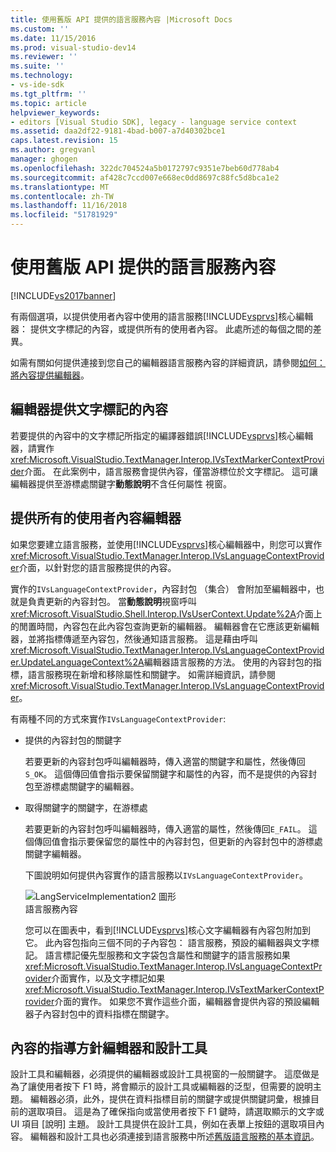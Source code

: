 ```yaml
---
title: 使用舊版 API 提供的語言服務內容 |Microsoft Docs
ms.custom: ''
ms.date: 11/15/2016
ms.prod: visual-studio-dev14
ms.reviewer: ''
ms.suite: ''
ms.technology:
- vs-ide-sdk
ms.tgt_pltfrm: ''
ms.topic: article
helpviewer_keywords:
- editors [Visual Studio SDK], legacy - language service context
ms.assetid: daa2df22-9181-4bad-b007-a7d40302bce1
caps.latest.revision: 15
ms.author: gregvanl
manager: ghogen
ms.openlocfilehash: 322dc704524a5b0172797c9351e7beb60d778ab4
ms.sourcegitcommit: af428c7ccd007e668ec0dd8697c88fc5d8bca1e2
ms.translationtype: MT
ms.contentlocale: zh-TW
ms.lasthandoff: 11/16/2018
ms.locfileid: "51781929"
---
```

# <a name="providing-a-language-service-context-by-using-the-legacy-api"></a>使用舊版 API 提供的語言服務內容
[!INCLUDE[vs2017banner](../includes/vs2017banner.md)]

有兩個選項，以提供使用者內容中使用的語言服務[!INCLUDE[vsprvs](../includes/vsprvs-md.md)]核心編輯器： 提供文字標記的內容，或提供所有的使用者內容。 此處所述的每個之間的差異。  
  
 如需有關如何提供連接到您自己的編輯器語言服務內容的詳細資訊，請參閱[如何： 將內容提供編輯器](../extensibility/how-to-provide-context-for-editors.md)。  
  
## <a name="provide-text-marker-context-to-the-editor"></a>編輯器提供文字標記的內容  
 若要提供的內容中的文字標記所指定的編譯器錯誤[!INCLUDE[vsprvs](../includes/vsprvs-md.md)]核心編輯器，請實作<xref:Microsoft.VisualStudio.TextManager.Interop.IVsTextMarkerContextProvider>介面。 在此案例中，語言服務會提供內容，僅當游標位於文字標記。 這可讓編輯器提供至游標處關鍵字**動態說明**不含任何屬性 視窗。  
  
## <a name="provide-all-user-context-to-the-editor"></a>提供所有的使用者內容編輯器  
 如果您要建立語言服務，並使用[!INCLUDE[vsprvs](../includes/vsprvs-md.md)]核心編輯器中，則您可以實作<xref:Microsoft.VisualStudio.TextManager.Interop.IVsLanguageContextProvider>介面，以針對您的語言服務提供的內容。  
  
 實作的`IVsLanguageContextProvider`，內容封包 （集合） 會附加至編輯器中，也就是負責更新的內容封包。 當**動態說明**視窗呼叫<xref:Microsoft.VisualStudio.Shell.Interop.IVsUserContext.Update%2A>介面上的閒置時間，內容包在此內容包查詢更新的編輯器。 編輯器會在它應該更新編輯器，並將指標傳遞至內容包，然後通知語言服務。 這是藉由呼叫<xref:Microsoft.VisualStudio.TextManager.Interop.IVsLanguageContextProvider.UpdateLanguageContext%2A>編輯器語言服務的方法。 使用的內容封包的指標，語言服務現在新增和移除屬性和關鍵字。 如需詳細資訊，請參閱<xref:Microsoft.VisualStudio.TextManager.Interop.IVsLanguageContextProvider>。  
  
 有兩種不同的方式來實作`IVsLanguageContextProvider`:  
  
- 提供的內容封包的關鍵字  
  
   若要更新的內容封包呼叫編輯器時，傳入適當的關鍵字和屬性，然後傳回`S_OK`。 這個傳回值會指示要保留關鍵字和屬性的內容，而不是提供的內容封包至游標處關鍵字的編輯器。  
  
- 取得關鍵字的關鍵字，在游標處  
  
   若要更新的內容封包呼叫編輯器時，傳入適當的屬性，然後傳回`E_FAIL`。 這個傳回值會指示要保留您的屬性中的內容封包，但更新的內容封包中的游標處關鍵字編輯器。  
  
  下圖說明如何提供內容實作的語言服務以`IVsLanguageContextProvider`。  
  
  ![LangServiceImplementation2 圖形](../extensibility/media/vslanguageservice2.gif "vsLanguageService2")  
  語言服務內容  
  
  您可以在圖表中，看到[!INCLUDE[vsprvs](../includes/vsprvs-md.md)]核心文字編輯器有內容包附加到它。 此內容包指向三個不同的子內容包： 語言服務，預設的編輯器與文字標記。 語言標記優先型服務和文字袋包含屬性和關鍵字的語言服務如果<xref:Microsoft.VisualStudio.TextManager.Interop.IVsLanguageContextProvider>介面實作，以及文字標記如果<xref:Microsoft.VisualStudio.TextManager.Interop.IVsTextMarkerContextProvider>介面的實作。 如果您不實作這些介面，編輯器會提供內容的預設編輯器子內容封包中的資料指標在關鍵字。  
  
## <a name="context-guidelines-for-editors-and-designers"></a>內容的指導方針編輯器和設計工具  
 設計工具和編輯器，必須提供的編輯器或設計工具視窗的一般關鍵字。 這麼做是為了讓使用者按下 F1 時，將會顯示的設計工具或編輯器的泛型，但需要的說明主題。 編輯器必須，此外，提供在資料指標目前的關鍵字或提供關鍵詞彙，根據目前的選取項目。 這是為了確保指向或當使用者按下 F1 鍵時，請選取顯示的文字或 UI 項目 [說明] 主題。 設計工具提供在設計工具，例如在表單上按鈕的選取項目內容。 編輯器和設計工具也必須連接到語言服務中所述[舊版語言服務的基本資訊](../extensibility/internals/legacy-language-service-essentials.md)。

